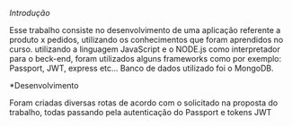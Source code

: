 *Introdução*

Esse trabalho consiste no desenvolvimento de uma aplicação referente a produto x pedidos, utilizando os conhecimentos que foram aprendidos no curso. utilizando a linguagem JavaScript e o NODE.js como interpretador para o beck-end, foram utilizados alguns frameworks como por exemplo: Passport, JWT, express etc...
Banco de dados utilizado foi o MongoDB.


*Desenvolvimento

Foram criadas diversas rotas de acordo com o solicitado na proposta do trabalho, todas passando pela autenticação do Passport e tokens JWT
